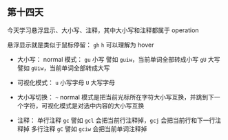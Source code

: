## 第十四天

今天学习悬浮显示、大小写、注释，其中大小写和注释都属于 operation

悬浮显示就是类似于鼠标停留： `gh` `h` 可以理解为 hover

- 大小写：
  normal 模式：
  `gu` 小写 譬如 `guiw`，当前单词全部转成小写
  `gU` 大写 譬如 `gUiw`，当前单词全部转成大写
- 可视化模式：
  `u` 小写字母
  `U` 大写字母
- 大小写切换：
  `~` normal 模式是把当前光标所在字符大小写互换，并跳到下一个字符，可视化模式是对选中内容的大小写互换

- 注释：
  单行注释 `gc` 譬如 `gcl` 会把当前行注释掉，`gcj` 会把当前行和下一行注释掉
  多行注释 `gC` 譬如 `gciw` 会把当前单词注释掉
